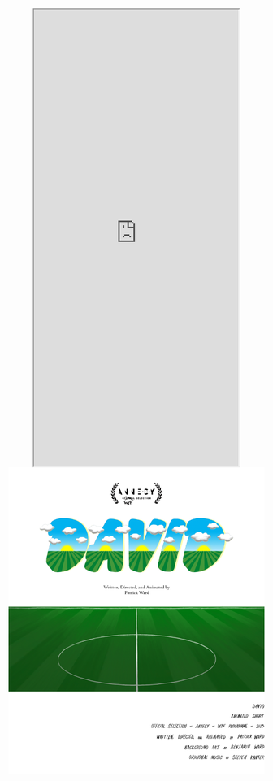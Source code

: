 
<style>
  /* Center align the iframe */
  iframe {
    display: block;
    margin: 0 auto;
  }
</style>

<iframe src="https://mentalcanvas.com/vm/tr7fbzu/scene/" style="width:80%; height:900px;"></iframe>

<img src="DavidWordMarkWithField6.png" alt="DavidField">
